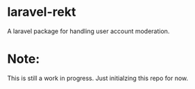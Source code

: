 # laravel-rekt
A laravel package for handling user account moderation.

# Note:

This is still a work in progress. Just initialzing this repo for now. 
